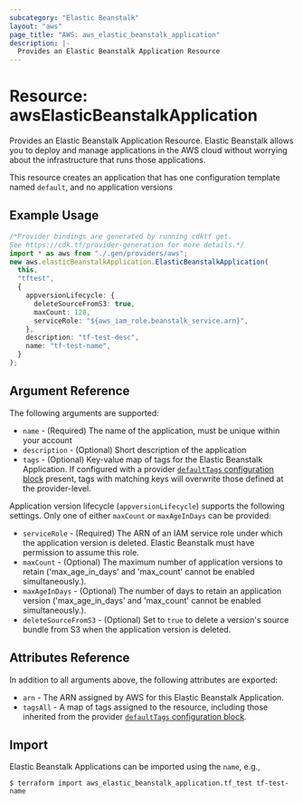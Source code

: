 ```yaml
---
subcategory: "Elastic Beanstalk"
layout: "aws"
page_title: "AWS: aws_elastic_beanstalk_application"
description: |-
  Provides an Elastic Beanstalk Application Resource
---
```


# Resource: awsElasticBeanstalkApplication

Provides an Elastic Beanstalk Application Resource. Elastic Beanstalk allows
you to deploy and manage applications in the AWS cloud without worrying about
the infrastructure that runs those applications.

This resource creates an application that has one configuration template named
`default`, and no application versions

## Example Usage

```typescript
/*Provider bindings are generated by running cdktf get.
See https://cdk.tf/provider-generation for more details.*/
import * as aws from "./.gen/providers/aws";
new aws.elasticBeanstalkApplication.ElasticBeanstalkApplication(
  this,
  "tftest",
  {
    appversionLifecycle: {
      deleteSourceFromS3: true,
      maxCount: 128,
      serviceRole: "${aws_iam_role.beanstalk_service.arn}",
    },
    description: "tf-test-desc",
    name: "tf-test-name",
  }
);

```

## Argument Reference

The following arguments are supported:

* `name` - (Required) The name of the application, must be unique within your account
* `description` - (Optional) Short description of the application
* `tags` - (Optional) Key-value map of tags for the Elastic Beanstalk Application. If configured with a provider [`defaultTags` configuration block](https://registry.terraform.io/providers/hashicorp/aws/latest/docs#default_tags-configuration-block) present, tags with matching keys will overwrite those defined at the provider-level.

Application version lifecycle (`appversionLifecycle`) supports the following settings.  Only one of either `maxCount` or `maxAgeInDays` can be provided:

* `serviceRole` - (Required) The ARN of an IAM service role under which the application version is deleted.  Elastic Beanstalk must have permission to assume this role.
* `maxCount` - (Optional) The maximum number of application versions to retain ('max\_age\_in\_days' and 'max\_count' cannot be enabled simultaneously.).
* `maxAgeInDays` - (Optional) The number of days to retain an application version ('max\_age\_in\_days' and 'max\_count' cannot be enabled simultaneously.).
* `deleteSourceFromS3` - (Optional) Set to `true` to delete a version's source bundle from S3 when the application version is deleted.

## Attributes Reference

In addition to all arguments above, the following attributes are exported:

* `arn` - The ARN assigned by AWS for this Elastic Beanstalk Application.
* `tagsAll` - A map of tags assigned to the resource, including those inherited from the provider [`defaultTags` configuration block](https://registry.terraform.io/providers/hashicorp/aws/latest/docs#default_tags-configuration-block).

## Import

Elastic Beanstalk Applications can be imported using the `name`, e.g.,

```console
$ terraform import aws_elastic_beanstalk_application.tf_test tf-test-name
```
